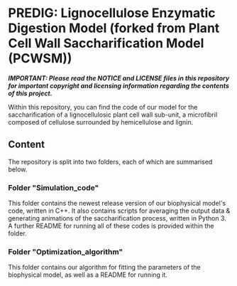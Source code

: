 # PREDIG: Lignocellulose Enzymatic Digestion Model (forked from Plant Cell Wall Saccharification Model (PCWSM))

***IMPORTANT: Please read the NOTICE and LICENSE files in this repository for important copyright and licensing information regarding the contents of this project.***

Within this repository, you can find the code of our model for the saccharification of a lignocellulosic plant cell wall sub-unit, a microfibril composed of cellulose surrounded by hemicellulose and lignin.

## Content

The repository is split into two folders, each of which are summarised below.

### Folder "Simulation_code"

This folder contains the newest release version of our biophysical model's code, written in C++. It also contains scripts for averaging the output data & generating animations of the saccharification process, written in Python 3. A further README for running all of these codes is provided within the folder.

### Folder "Optimization_algorithm"

This folder contains our algorithm for fitting the parameters of the biophysical model, as well as a README for running it.
